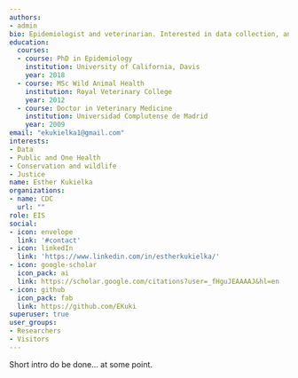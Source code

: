 ```yaml
---
authors:
- admin
bio: Epidemiologist and veterinarian. Interested in data collection, analysis, interpretation and (of course) communication in several fields, especially public health, one health and animal health/welfare/conservation.
education:
  courses:
  - course: PhD in Epidemiology
    institution: University of California, Davis
    year: 2018
  - course: MSc Wild Animal Health
    institution: Royal Veterinary College
    year: 2012
  - course: Doctor in Veterinary Medicine
    institution: Universidad Complutense de Madrid
    year: 2009
email: "ekukielka1@gmail.com"
interests:
- Data
- Public and One Health
- Conservation and wildlife
- Justice
name: Esther Kukielka
organizations:
- name: CDC
  url: ""
role: EIS
social:
- icon: envelope
  link: '#contact'
- icon: linkedIn
  link: 'https://www.linkedin.com/in/estherkukielka/'
- icon: google-scholar
  icon_pack: ai
  link: https://scholar.google.com/citations?user=_fHguJEAAAAJ&hl=en
- icon: github
  icon_pack: fab
  link: https://github.com/EKuki
superuser: true
user_groups:
- Researchers
- Visitors
---
```


Short intro do be done... at some point.
